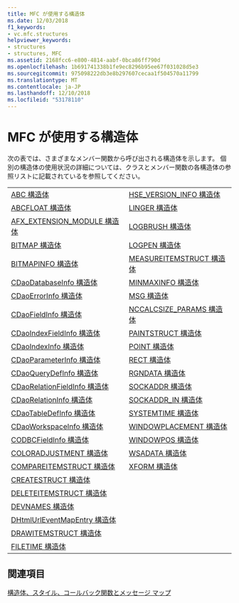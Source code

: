 ```yaml
---
title: MFC が使用する構造体
ms.date: 12/03/2018
f1_keywords:
- vc.mfc.structures
helpviewer_keywords:
- structures
- structures, MFC
ms.assetid: 2168fcc6-e800-4814-aabf-0bca86ff790d
ms.openlocfilehash: 1b691741338b1fe9ec8296b95ee67f031028d5e3
ms.sourcegitcommit: 975098222db3e8b297607cecaa1f504570a11799
ms.translationtype: MT
ms.contentlocale: ja-JP
ms.lasthandoff: 12/10/2018
ms.locfileid: "53178110"
---
```

# <a name="structures-used-by-mfc"></a>MFC が使用する構造体

次の表では、さまざまなメンバー関数から呼び出される構造体を示します。 個別の構造体の使用状況の詳細については、クラスとメンバー関数の各構造体の参照リストに記載されているを参照してください。

|||
|-|-|
|[ABC 構造体](/windows/desktop/api/wingdi/ns-wingdi-_abc)|[HSE_VERSION_INFO 構造体](../../mfc/reference/hse-version-info-structure.md)|
|[ABCFLOAT 構造体](/windows/desktop/api/wingdi/ns-wingdi-_abcfloat)|[LINGER 構造体](/windows/desktop/api/winsock/ns-winsock-linger)|
|[AFX_EXTENSION_MODULE 構造体](../../mfc/reference/afx-extension-module-structure.md)|[LOGBRUSH 構造体](/windows/desktop/api/wingdi/ns-wingdi-taglogbrush)|
|[BITMAP 構造体](/windows/desktop/api/wingdi/ns-wingdi-tagbitmap)|[LOGPEN 構造体](/windows/desktop/api/Wingdi/ns-wingdi-taglogpen)|
|[BITMAPINFO 構造体](/windows/desktop/api/wingdi/ns-wingdi-tagbitmapinfo)|[MEASUREITEMSTRUCT 構造体](/windows/desktop/api/winuser/ns-winuser-tagmeasureitemstruct)|
|[CDaoDatabaseInfo 構造体](../../mfc/reference/cdaodatabaseinfo-structure.md)|[MINMAXINFO 構造体](/windows/desktop/api/winuser/ns-winuser-tagminmaxinfo)|
|[CDaoErrorInfo 構造体](../../mfc/reference/cdaoerrorinfo-structure.md)|[MSG 構造体](/windows/desktop/api/winuser/ns-winuser-tagmsg)|
|[CDaoFieldInfo 構造体](../../mfc/reference/cdaofieldinfo-structure.md)|[NCCALCSIZE_PARAMS 構造体](/windows/desktop/api/winuser/ns-winuser-tagnccalcsize_params)|
|[CDaoIndexFieldInfo 構造体](../../mfc/reference/cdaoindexfieldinfo-structure.md)|[PAINTSTRUCT 構造体](/windows/desktop/api/winuser/ns-winuser-tagpaintstruct)|
|[CDaoIndexInfo 構造体](../../mfc/reference/cdaoindexinfo-structure.md)|[POINT 構造体](/windows/desktop/api/windef/ns-windef-tagpoint)|
|[CDaoParameterInfo 構造体](../../mfc/reference/cdaoparameterinfo-structure.md)|[RECT 構造体](/windows/desktop/api/windef/ns-windef-tagrect)|
|[CDaoQueryDefInfo 構造体](../../mfc/reference/cdaoquerydefinfo-structure.md)|[RGNDATA 構造体](/windows/desktop/api/wingdi/ns-wingdi-_rgndata)|
|[CDaoRelationFieldInfo 構造体](../../mfc/reference/cdaorelationfieldinfo-structure.md)|[SOCKADDR 構造体](/windows/desktop/winsock/sockaddr-2)|
|[CDaoRelationInfo 構造体](../../mfc/reference/cdaorelationinfo-structure.md)|[SOCKADDR_IN 構造体](/windows/desktop/winsock/sockaddr-2)|
|[CDaoTableDefInfo 構造体](../../mfc/reference/cdaotabledefinfo-structure.md)|[SYSTEMTIME 構造体](https://msdn.microsoft.com/library/windows/desktop/ms724950)
|[CDaoWorkspaceInfo 構造体](../../mfc/reference/cdaoworkspaceinfo-structure.md)|[WINDOWPLACEMENT 構造体](/windows/desktop/api/winuser/ns-winuser-tagwindowplacement)|
|[CODBCFieldInfo 構造体](../../mfc/reference/codbcfieldinfo-structure.md)|[WINDOWPOS 構造体](/windows/desktop/api/winuser/ns-winuser-tagwindowpos)
|[COLORADJUSTMENT 構造体](/windows/desktop/api/wingdi/ns-wingdi-tagcoloradjustment)|[WSADATA 構造体](/windows/desktop/api/winsock2/ns-winsock2-wsadata)|
|[COMPAREITEMSTRUCT 構造体](/windows/desktop/api/winuser/ns-winuser-tagcompareitemstruct)|[XFORM 構造体](/windows/desktop/api/wingdi/ns-wingdi-tagxform)|
|[CREATESTRUCT 構造体](/windows/desktop/api/winuser/ns-winuser-tagcreatestructa)||
|[DELETEITEMSTRUCT 構造体](/windows/desktop/api/winuser/ns-winuser-tagdeleteitemstruct)||
|[DEVNAMES 構造体](/windows/desktop/api/commdlg/ns-commdlg-tagdevnames)||
|[DHtmlUrlEventMapEntry 構造体](../../mfc/reference/dhtmlurleventmapentry-structure.md)||
|[DRAWITEMSTRUCT 構造体](/windows/desktop/api/winuser/ns-winuser-tagdrawitemstruct)||
|[FILETIME 構造体](https://msdn.microsoft.com/library/windows/desktop/ms724284)||

## <a name="see-also"></a>関連項目

[構造体、スタイル、コールバック関数とメッセージ マップ](../../mfc/reference/structures-styles-callbacks-and-message-maps.md)

